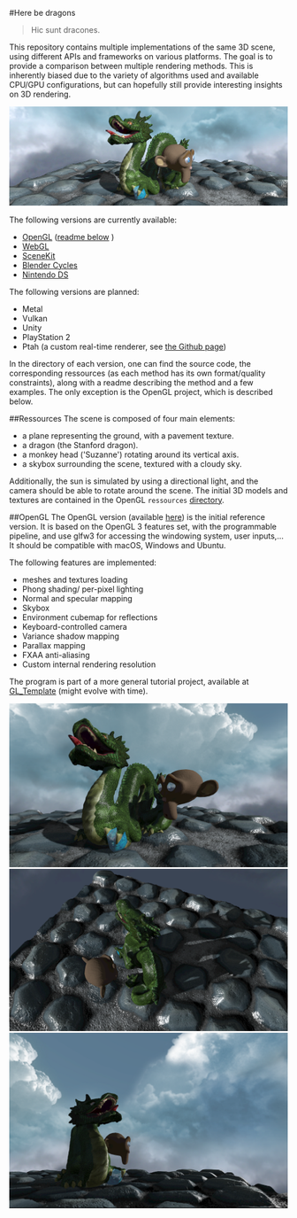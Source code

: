 #Here be dragons

> Hic sunt dracones.

This repository contains multiple implementations of the same 3D scene, using different APIs and frameworks on various platforms. The goal is to provide a comparison between multiple rendering methods. This is inherently biased due to the variety of algorithms used and available CPU/GPU configurations, but can hopefully still provide interesting insights on 3D rendering.

![](images/image.png)

The following versions are currently available:

- [OpenGL](https://github.com/kosua20/GL_Template/tree/3de4e116cdd24df300fda42326a7a4e431f7f861) ([readme below](#opengl) )
- [WebGL](https://github.com/kosua20/herebedragons/tree/master/webgl)
- [SceneKit](https://github.com/kosua20/herebedragons/tree/master/scenekit)
- [Blender Cycles](https://github.com/kosua20/herebedragons/tree/master/cycles)
- [Nintendo DS](https://github.com/kosua20/herebedragons/tree/master/nds)

The following versions are planned:

- Metal
- Vulkan
- Unity
- PlayStation 2
- Ptah (a custom real-time renderer, see [the Github page](https://github.com/kosua20/PtahRenderer/))

In the directory of each version, one can find the source code, the corresponding ressources (as each method has its own format/quality constraints), along with a readme describing the method and a few examples. The only exception is the OpenGL project, which is described below.

##Ressources
The scene is composed of four main elements:

- a plane representing the ground, with a pavement texture.
- a dragon (the Stanford dragon).
- a monkey head ('Suzanne') rotating around its vertical axis.
- a skybox surrounding the scene, textured with a cloudy sky.

Additionally, the sun is simulated by using a directional light, and the camera should be able to rotate around the scene.
The initial 3D models and textures are contained in the OpenGL `ressources` [directory](https://github.com/kosua20/GL_Template/tree/3de4e116cdd24df300fda42326a7a4e431f7f861/ressources).

##OpenGL
The OpenGL version (available [here](https://github.com/kosua20/GL_Template/tree/3de4e116cdd24df300fda42326a7a4e431f7f861)) is the initial reference version. It is based on the OpenGL 3 features set, with the programmable pipeline, and use glfw3 for accessing the windowing system, user inputs,... It should be compatible with macOS, Windows and Ubuntu.

The following features are implemented:
- meshes and textures loading
- Phong shading/ per-pixel lighting
- Normal and specular mapping
- Skybox
- Environment cubemap for reflections
- Keyboard-controlled camera
- Variance shadow mapping
- Parallax mapping
- FXAA anti-aliasing
- Custom internal rendering resolution

The program is part of a more general tutorial project, available at [GL\_Template](https://github.com/kosua20/GL_Template) (might evolve with time).

![](images/opengl1.png)
![](images/opengl2.png)
![](images/opengl3.png)

